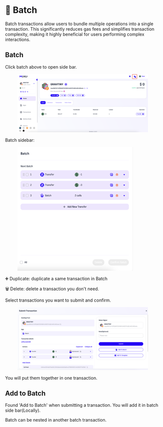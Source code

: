 # 💼 Batch

Batch transactions allow users to bundle multiple operations into a single transaction. This significantly reduces gas fees and simplifies transaction complexity, making it highly beneficial for users performing complex interactions.&#x20;

## Batch

Click batch above to open side bar.

<figure><img src="../.gitbook/assets/image (2) (1).png" alt=""><figcaption></figcaption></figure>

Batch sidebar:

<figure><img src="../.gitbook/assets/image (6).png" alt="" width="375"><figcaption></figcaption></figure>

➕ Duplicate: duplicate a same transaction in Batch

🗑️ Delete: delete a transaction you don't need.

Select transactions you want to submit and confirm.

<figure><img src="../.gitbook/assets/image (1) (1).png" alt=""><figcaption></figcaption></figure>

You will put them together in one transaction.

## Add to Batch

Found 'Add to Batch' when submitting a transaction. You will add it in batch side bar(Locally).

Batch can be nested in another batch transaction.

